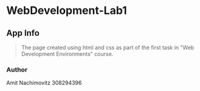 # WebDevelopment-Lab1

## App Info

> The page created using html and css as part of the first task in "Web Development Environments" course.

### Author

Amit Nachimovitz
308294396
